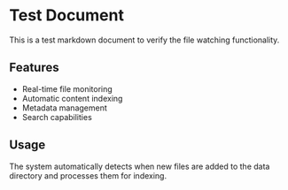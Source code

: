 # Test Document

This is a test markdown document to verify the file watching functionality.

## Features

- Real-time file monitoring
- Automatic content indexing
- Metadata management
- Search capabilities

## Usage

The system automatically detects when new files are added to the data directory and processes them for indexing.
